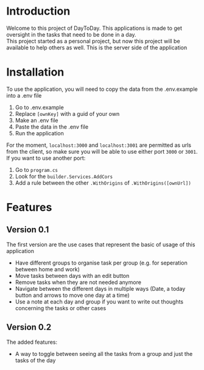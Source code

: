 # Introduction

Welcome to this project of DayToDay. This applications is made to get oversight in the tasks that need to be done in a day.  
This project started as a personal project, but now this project will be available to help others as well.
This is the server side of the application

# Installation

To use the application, you will need to copy the data from the .env.example into a .env file

1. Go to .env.example
2. Replace `[ownKey]` with a guid of your own
3. Make an .env file
4. Paste the data in the .env file
5. Run the application

For the moment, `localhost:3000` and `localhost:3001` are permitted as urls from the client, so make sure you will be able to use either port `3000` or `3001`.
If you want to use another port:
1. Go to `program.cs`
2. Look for the `builder.Services.AddCors`
3. Add a rule between the other `.WithOrigins` of `.WithOrigins([ownUrl])`

# Features

## Version 0.1

The first version are the use cases that represent the basic of usage of this application

- Have different groups to organise task per group (e.g. for seperation between home and work)
- Move tasks between days with an edit button
- Remove tasks when they are not needed anymore
- Navigate between the different days in multiple ways (Date, a today button and arrows to move one day at a time)
- Use a note at each day and group if you want to write out thoughts concerning the tasks or other cases

## Version 0.2
The added features:
- A way to toggle between seeing all the tasks from a group and just the tasks of the day


